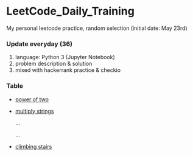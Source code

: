 # LeetCode_Daily_Training
My personal leetcode practice, random selection (initial date: May 23rd)
### Update everyday (36)
1) language: Python 3 (Jupyter Notebook)
2) problem description & solution 
3) mixed with hackerrank practice & checkio
### Table
* [power of two](https://github.com/xlyue92/LeetCode_Daily_Training/blob/master/%20power%20of%20two.ipynb)
* [multiply strings](https://github.com/xlyue92/LeetCode_Daily_Training/blob/master/multiply%20strings.ipynb)

     ...
     
     ...
   
* [climbing stairs](https://github.com/xlyue92/LeetCode_Daily_Training/blob/master/climbing%20stairs.ipynb)
